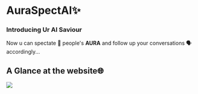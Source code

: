 # AuraSpectAI✨
<h3>Introducing Ur AI Saviour</h3>
Now u can spectate 👀 people's <b>AURA</b> and follow up your conversations 🗣️ accordingly...<br>
<h2>A Glance at the website🌐</h2>
<img src="https://github.com/user-attachments/assets/7842fd58-ee2d-4f53-b9ca-8dd2c9b05000">
